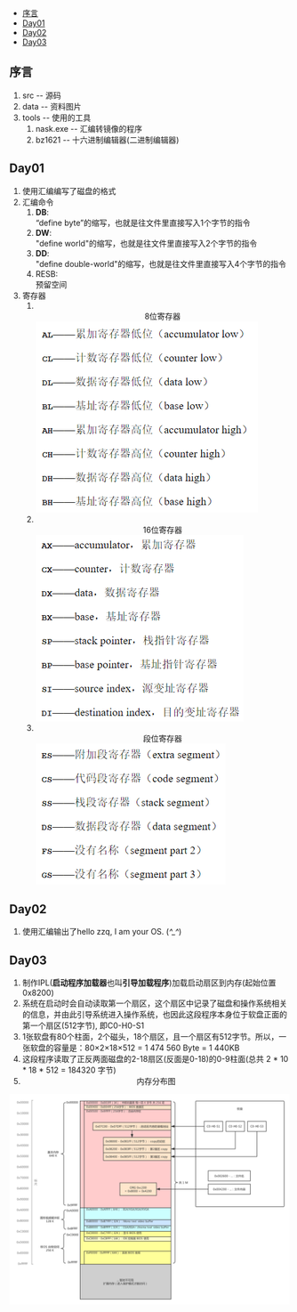 - [序言](#序言)
- [Day01](#day01)
- [Day02](#day02)
- [Day03](#day03)

## 序言
1. src      -- 源码
2. data     -- 资料图片
3. tools    -- 使用的工具
   1. nask.exe -- 汇编转镜像的程序
   2. bz1621   -- 十六进制编辑器(二进制编辑器)
## Day01
1. 使用汇编编写了磁盘的格式
2. 汇编命令
   1.  **DB**:<br> “define byte”的缩写，也就是往文件里直接写入1个字节的指令
   2.  **DW**:<br> "define world"的缩写，也就是往文件里直接写入2个字节的指令
   3.  **DD**:<br> "define double-world"的缩写，也就是往文件里直接写入4个字节的指令
   4.  RESB:<br> 预留空间
3. 寄存器
   1. <br><center>8位寄存器</center>
   ![avatar](.\img\8位寄存器.png)
   1. <br><center>16位寄存器</center>
   ![avatar](.\img\16位寄存器.png)
   1. <br><center>段位寄存器</center>
   ![avatar](.\img\段寄存器.png)
## Day02
1. 使用汇编输出了hello zzq, I am your OS. (*^_^*)
## Day03
1.  制作IPL(**启动程序加载器**也叫**引导加载程序**)加载启动扇区到内存(起始位置0x8200)
2.  系统在启动时会自动读取第一个扇区，这个扇区中记录了磁盘和操作系统相关的信息，并由此引导系统进入操作系统，也因此这段程序本身位于软盘正面的第一个扇区(512字节), 即C0-H0-S1
3.  1张软盘有80个柱面，2个磁头，18个扇区，且一个扇区有512字节。所以，一张软盘的容量是：80×2×18×512 = 1 474 560 Byte = 1 440KB
4.  这段程序读取了正反两面磁盘的2-18扇区(反面是0-18)的0-9柱面(总共 2 * 10 * 18 * 512 = 184320 字节)
5.  <center>内存分布图</center> 
   ![avatar](.\img\内存分布.png)


